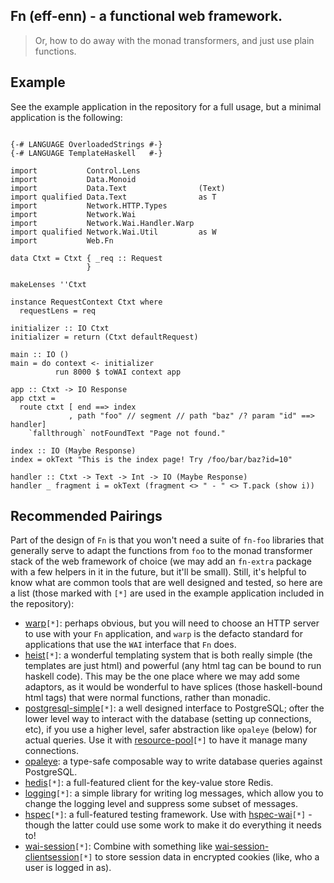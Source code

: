 ## Fn (eff-enn) - a functional web framework.

> Or, how to do away with the monad transformers, and just use plain
> functions.

## Example

See the example application in the repository for a full usage, but a minimal application is the following:

```

{-# LANGUAGE OverloadedStrings #-}
{-# LANGUAGE TemplateHaskell   #-}

import           Control.Lens
import           Data.Monoid
import           Data.Text                (Text)
import qualified Data.Text                as T
import           Network.HTTP.Types
import           Network.Wai
import           Network.Wai.Handler.Warp
import qualified Network.Wai.Util         as W
import           Web.Fn

data Ctxt = Ctxt { _req :: Request
                 }

makeLenses ''Ctxt

instance RequestContext Ctxt where
  requestLens = req

initializer :: IO Ctxt
initializer = return (Ctxt defaultRequest)

main :: IO ()
main = do context <- initializer
          run 8000 $ toWAI context app

app :: Ctxt -> IO Response
app ctxt =
  route ctxt [ end ==> index
             , path "foo" // segment // path "baz" /? param "id" ==> handler]
    `fallthrough` notFoundText "Page not found."

index :: IO (Maybe Response)
index = okText "This is the index page! Try /foo/bar/baz?id=10"

handler :: Ctxt -> Text -> Int -> IO (Maybe Response)
handler _ fragment i = okText (fragment <> " - " <> T.pack (show i))

```

## Recommended Pairings

Part of the design of `Fn` is that you won't need a suite of `fn-foo`
libraries that generally serve to adapt the functions from `foo` to
the monad transformer stack of the web framework of choice (we may add
an `fn-extra` package with a few helpers in it in the future, but it'll
be small). Still, it's helpful to know what are common tools that are
well designed and tested, so here are a list (those marked with `[*]`
are used in the example application included in the repository):

- [warp](http://hackage.haskell.org/package/warp)`[*]`: perhaps obvious,
  but you will need to choose an HTTP server to use with your `Fn`
  application, and `warp` is the defacto standard for applications that
  use the `WAI` interface that `Fn` does.
- [heist](http://hackage.haskell.org/package/heist)`[*]`: a wonderful
  templating system that is both really simple (the templates are just
  html) and powerful (any html tag can be bound to run haskell
  code). This may be the one place where we may add some adaptors, as
  it would be wonderful to have splices (those haskell-bound html
  tags) that were normal functions, rather than monadic.
- [postgresql-simple](https://hackage.haskell.org/package/postgresql-simple)`[*]`:
  a well designed interface to PostgreSQL; ofter the lower level way
  to interact with the database (setting up connections, etc), if you
  use a higher level, safer abstraction like `opaleye` (below) for actual
  queries. Use it with
  [resource-pool](https://hackage.haskell.org/package/resource-pool)`[*]`
  to have it manage many connections.
- [opaleye](https://hackage.haskell.org/package/opaleye): a type-safe
  composable way to write database queries against PostgreSQL.
- [hedis](https://hackage.haskell.org/package/hedis)`[*]`: a full-featured
  client for the key-value store Redis.
- [logging](https://hackage.haskell.org/package/logging)`[*]`: a simple
  library for writing log messages, which allow you to change the
  logging level and suppress some subset of messages.
- [hspec](https://hackage.haskell.org/package/hspec)`[*]`: a
  full-featured testing framework. Use with
  [hspec-wai](https://hackage.haskell.org/package/hspec-wai)`[*]` -
  though the latter could use some work to make it do everything it
  needs to!
- [wai-session](https://hackage.haskell.org/package/wai-session)`[*]`:
  Combine with something like
  [wai-session-clientsession](https://hackage.haskell.org/package/wai-session-clientsession)`[*]`
  to store session data in encrypted cookies (like, who a user is
  logged in as).
